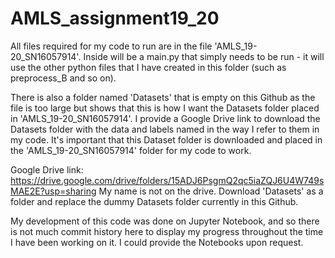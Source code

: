 # AMLS_assignment19_20

All files required for my code to run are in the file 'AMLS_19-20_SN16057914'. Inside will be a main.py that simply needs to be run - it will use the other python files that I have created in this folder (such as preprocess_B and so on). 


There is also a folder named 'Datasets' that is empty on this Github as the file is too large but shows that this is how I want the Datasets folder placed in 'AMLS_19-20_SN16057914'. I provide a Google Drive link to download the Datasets folder with the data and labels named in the way I refer to them in my code. It's important that this Dataset folder is downloaded and placed in the 'AMLS_19-20_SN16057914' folder for my code to work.

Google Drive link: https://drive.google.com/drive/folders/15ADJ6PsgmQ2qc5iaZQJ6U4W749sMAE2E?usp=sharing
My name is not on the drive. Download 'Datasets' as a folder and replace the dummy Datasets folder currently in this Github.

My development of this code was done on Jupyter Notebook, and so there is not much commit history here to display my progress throughout the time I have been working on it. I could provide the Notebooks upon request.
